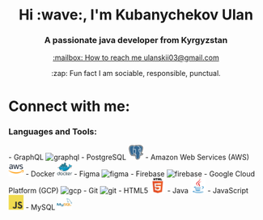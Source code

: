 <h1 align="center">Hi :wave:, I'm Kubanychekov Ulan</h1>
<h3 align="center">A passionate java developer from Kyrgyzstan</h3>
<p align="center">
  <a href="mailto:ulanskii03@gmail.com">:mailbox: How to reach me ulanskii03@gmail.com</a>
</p>
<p align="center">:zap: Fun fact I am sociable, responsible, punctual.</p>
<h1 align="left">Connect with me:</h1>
<p align="left">
</p>
<h3 align="left">Languages and Tools:</h3>
<p align="left"> 
- GraphQL <img src="https://www.vectorlogo.zone/logos/graphql/graphql-icon.svg" alt="graphql" width="30" height="30"/>
- PostgreSQL <img src="https://raw.githubusercontent.com/devicons/devicon/master/icons/postgresql/postgresql-original.svg" alt="postgresql" width="30" height="30"/>
- Amazon Web Services (AWS) <img src="https://raw.githubusercontent.com/devicons/devicon/master/icons/amazonwebservices/amazonwebservices-original-wordmark.svg" alt="aws" width="30" height="30"/>
- Docker <img src="https://raw.githubusercontent.com/devicons/devicon/master/icons/docker/docker-original-wordmark.svg" alt="docker" width="30" height="30"/>
- Figma <img src="https://www.vectorlogo.zone/logos/figma/figma-icon.svg" alt="figma" width="30" height="30"/>
- Firebase <img src="https://www.vectorlogo.zone/logos/firebase/firebase-icon.svg" alt="firebase" width="30" height="30"/>
- Google Cloud Platform (GCP) <img src="https://www.vectorlogo.zone/logos/google_cloud/google_cloud-icon.svg" alt="gcp" width="30" height="30"/>
- Git <img src="https://www.vectorlogo.zone/logos/git-scm/git-scm-icon.svg" alt="git" width="30" height="30"/>
- HTML5 <img src="https://raw.githubusercontent.com/devicons/devicon/master/icons/html5/html5-original-wordmark.svg" alt="html5" width="30" height="30"/>
- Java <img src="https://raw.githubusercontent.com/devicons/devicon/master/icons/java/java-original.svg" alt="java" width="30" height="30"/>
- JavaScript <img src="https://raw.githubusercontent.com/devicons/devicon/master/icons/javascript/javascript-original.svg" alt="javascript" width="30" height="30"/>
- MySQL <img src="https://raw.githubusercontent.com/devicons/devicon/master/icons/mysql/mysql-original-wordmark.svg" alt="mysql" width="30" height="30"/>
</p>
